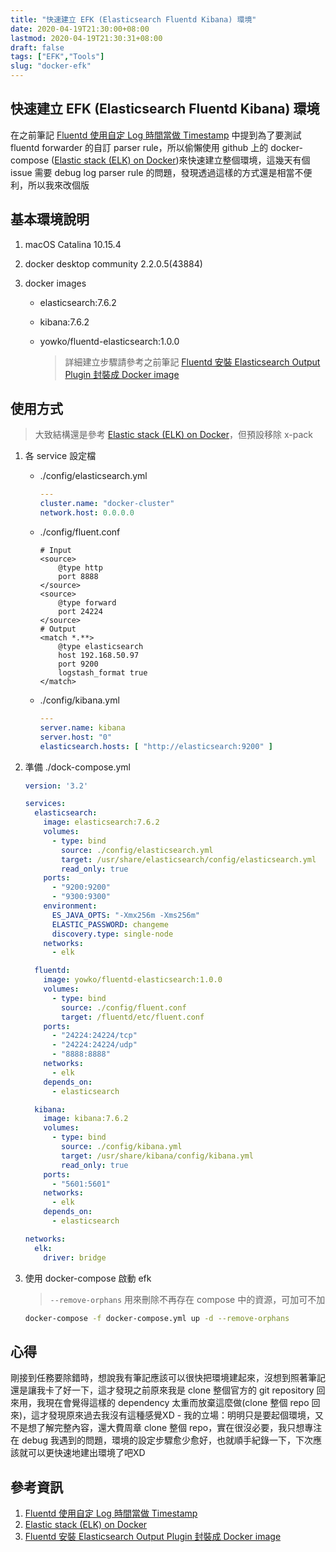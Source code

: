 ```yaml
---
title: "快速建立 EFK (Elasticsearch Fluentd Kibana) 環境"
date: 2020-04-19T21:30:00+08:00
lastmod: 2020-04-19T21:30:31+08:00
draft: false
tags: ["EFK","Tools"]
slug: "docker-efk"
---
```


## 快速建立 EFK (Elasticsearch Fluentd Kibana) 環境

在之前筆記 [Fluentd 使用自定 Log 時間當做 Timestamp](https://blog.yowko.com/fluentd-log-time/) 中提到為了要測試 fluentd forwarder 的自訂 parser rule，所以偷懶使用 github 上的 docker-compose ([Elastic stack (ELK) on Docker](https://github.com/deviantony/docker-elk))來快速建立整個環境，這幾天有個 issue 需要 debug log parser rule 的問題，發現透過這樣的方式還是相當不便利，所以我來改個版

## 基本環境說明

1. macOS Catalina 10.15.4
2. docker desktop community 2.2.0.5(43884)
3. docker images

    - elasticsearch:7.6.2
    - kibana:7.6.2
    - yowko/fluentd-elasticsearch:1.0.0

        > 詳細建立步驟請參考之前筆記 [Fluentd 安裝 Elasticsearch Output Plugin 封裝成 Docker image](https://blog.yowko.com/fluentd-elasticsearch-docker/)

## 使用方式

>大致結構還是參考 [Elastic stack (ELK) on Docker](https://github.com/deviantony/docker-elk)，但預設移除 x-pack

1. 各 service 設定檔

    - ./config/elasticsearch.yml

        ```yml
        ---
        cluster.name: "docker-cluster"
        network.host: 0.0.0.0
        ```

    - ./config/fluent.conf

        ```config
        # Input
        <source>
            @type http
            port 8888
        </source>
        <source>
            @type forward
            port 24224
        </source>
        # Output
        <match *.**>
            @type elasticsearch
            host 192.168.50.97
            port 9200
            logstash_format true
        </match>
        ```

    - ./config/kibana.yml

        ```yml
        ---
        server.name: kibana
        server.host: "0"
        elasticsearch.hosts: [ "http://elasticsearch:9200" ]
        ```

2. 準備 ./dock-compose.yml

    ```yml
    version: '3.2'

    services:
      elasticsearch:
        image: elasticsearch:7.6.2
        volumes:
          - type: bind
            source: ./config/elasticsearch.yml
            target: /usr/share/elasticsearch/config/elasticsearch.yml
            read_only: true
        ports:
          - "9200:9200"
          - "9300:9300"
        environment:
          ES_JAVA_OPTS: "-Xmx256m -Xms256m"
          ELASTIC_PASSWORD: changeme
          discovery.type: single-node
        networks:
          - elk

      fluentd:
        image: yowko/fluentd-elasticsearch:1.0.0
        volumes:
          - type: bind
            source: ./config/fluent.conf
            target: /fluentd/etc/fluent.conf
        ports:
          - "24224:24224/tcp"
          - "24224:24224/udp"
          - "8888:8888"
        networks:
          - elk
        depends_on:
          - elasticsearch

      kibana:
        image: kibana:7.6.2
        volumes:
          - type: bind
            source: ./config/kibana.yml
            target: /usr/share/kibana/config/kibana.yml
            read_only: true
        ports:
          - "5601:5601"
        networks:
          - elk
        depends_on:
          - elasticsearch

    networks:
      elk:
        driver: bridge
    ```

3. 使用 docker-compose 啟動 efk

    > `--remove-orphans` 用來刪除不再存在 compose 中的資源，可加可不加

    ```bash
    docker-compose -f docker-compose.yml up -d --remove-orphans
    ```

## 心得

剛接到任務要除錯時，想說我有筆記應該可以很快把環境建起來，沒想到照著筆記還是讓我卡了好一下，這才發現之前原來我是 clone 整個官方的 git repository 回來用，我現在會覺得這樣的 dependency 太重而放棄這麼做(clone 整個 repo 回來)，這才發現原來過去我沒有這種感覺XD - 我的立場：明明只是要起個環境，又不是想了解完整內容，還大費周章 clone 整個 repo，實在很沒必要，我只想專注在 debug 我遇到的問題，環境的設定步驟愈少愈好，也就順手紀錄一下，下次應該就可以更快速地建出環境了吧XD

## 參考資訊

1. [Fluentd 使用自定 Log 時間當做 Timestamp](https://blog.yowko.com/fluentd-log-time/)
2. [Elastic stack (ELK) on Docker](https://github.com/deviantony/docker-elk)
3. [Fluentd 安裝 Elasticsearch Output Plugin 封裝成 Docker image](https://blog.yowko.com/fluentd-elasticsearch-docker/)
